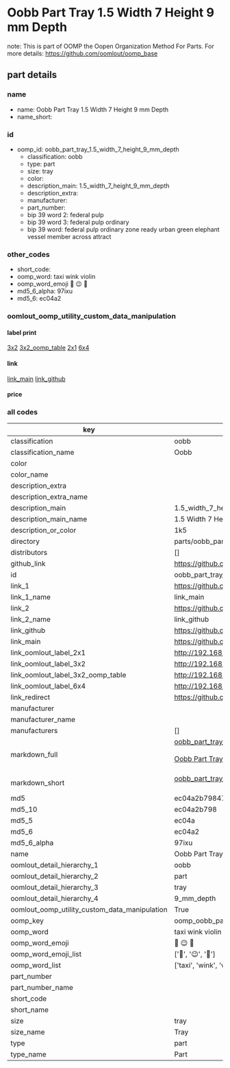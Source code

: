 # Oobb Part Tray 1.5 Width 7 Height 9 mm Depth  

note: This is part of OOMP the Oopen Organization Method For Parts. For more details: https://github.com/oomlout/oomp_base

##  part details
  







### name
* name: Oobb Part Tray 1.5 Width 7 Height 9 mm Depth
* name_short: 
### id
* oomp_id: oobb_part_tray_1.5_width_7_height_9_mm_depth
  * classification: oobb
  * type: part
  * size: tray
  * color: 
  * description_main: 1.5_width_7_height_9_mm_depth
  * description_extra: 
  * manufacturer: 
  * part_number: 
  * bip 39 word 2: federal pulp
  * bip 39 word 3: federal pulp ordinary
  * bip 39 word: federal pulp ordinary zone ready urban green elephant vessel member across attract

### other_codes
* short_code: 
* oomp_word: taxi wink violin
* oomp_word_emoji :taxi: :wink: :violin:
* md5_6_alpha: 97ixu
* md5_6: ec04a2






### oomlout_oomp_utility_custom_data_manipulation
#### label print
[3x2](http://192.168.1.245:1112/?label=oomp%2097ixu)
[3x2_oomp_table](http://192.168.1.108:1112/?label=oomp%2097ixu)
[2x1](http://192.168.1.242:1112/?label=oomp%2097ixu)
[6x4](http://192.168.1.55:1112/?label=oomp%2097ixu)    

#### link

[link_main](https://github.com/oomlout/oomlout_oomp_version_1_messy/tree/main/parts/oobb_part_tray_1.5_width_7_height_9_mm_depth) [link_github](https://github.com/oomlout/oomlout_oomp_version_1_messy/tree/main/parts/oobb_part_tray_1.5_width_7_height_9_mm_depth)                             

#### price







### all codes 
| key | value |  
| --- | --- |  
| classification | oobb |  
| classification_name | Oobb |  
| color |  |  
| color_name |  |  
| description_extra |  |  
| description_extra_name |  |  
| description_main | 1.5_width_7_height_9_mm_depth |  
| description_main_name | 1.5 Width 7 Height 9 mm Depth |  
| description_or_color | 1k5 |  
| directory | parts/oobb_part_tray_1.5_width_7_height_9_mm_depth |  
| distributors | [] |  
| github_link | https://github.com/oomlout/oomlout_oomp_part_src/tree/main/parts/oobb_part_tray_1.5_width_7_height_9_mm_depth |  
| id | oobb_part_tray_1.5_width_7_height_9_mm_depth |  
| link_1 | https://github.com/oomlout/oomlout_oomp_version_1_messy/tree/main/parts/oobb_part_tray_1.5_width_7_height_9_mm_depth |  
| link_1_name | link_main |  
| link_2 | https://github.com/oomlout/oomlout_oomp_version_1_messy/tree/main/parts/oobb_part_tray_1.5_width_7_height_9_mm_depth |  
| link_2_name | link_github |  
| link_github | https://github.com/oomlout/oomlout_oomp_version_1_messy/tree/main/parts/oobb_part_tray_1.5_width_7_height_9_mm_depth |  
| link_main | https://github.com/oomlout/oomlout_oomp_version_1_messy/tree/main/parts/oobb_part_tray_1.5_width_7_height_9_mm_depth |  
| link_oomlout_label_2x1 | http://192.168.1.242:1112/?label=oomp%2097ixu |  
| link_oomlout_label_3x2 | http://192.168.1.245:1112/?label=oomp%2097ixu |  
| link_oomlout_label_3x2_oomp_table | http://192.168.1.108:1112/?label=oomp%2097ixu |  
| link_oomlout_label_6x4 | http://192.168.1.55:1112/?label=oomp%2097ixu |  
| link_redirect | https://github.com/oomlout/oomlout_oomp_version_1_messy/tree/main/parts/oobb_part_tray_1.5_width_7_height_9_mm_depth |  
| manufacturer |  |  
| manufacturer_name |  |  
| manufacturers | [] |  
| markdown_full | [oobb_part_tray_1.5_width_7_height_9_mm_depth](none)<br>[](none)<br>[Oobb Part Tray 1.5 Width 7 Height 9 Mm Depth](none)<br><br> |  
| markdown_short | [oobb_part_tray_1.5_width_7_height_9_mm_depth](none)<br><br> |  
| md5 | ec04a2b79847cccbbd596ffd38ab5aa3 |  
| md5_10 | ec04a2b798 |  
| md5_5 | ec04a |  
| md5_6 | ec04a2 |  
| md5_6_alpha | 97ixu |  
| name | Oobb Part Tray 1.5 Width 7 Height 9 mm Depth |  
| oomlout_detail_hierarchy_1 | oobb |  
| oomlout_detail_hierarchy_2 | part |  
| oomlout_detail_hierarchy_3 | tray |  
| oomlout_detail_hierarchy_4 | 9_mm_depth |  
| oomlout_oomp_utility_custom_data_manipulation | True |  
| oomp_key | oomp_oobb_part_tray_1.5_width_7_height_9_mm_depth |  
| oomp_word | taxi wink violin |  
| oomp_word_emoji | :taxi: :wink: :violin: |  
| oomp_word_emoji_list | [':taxi:', ':wink:', ':violin:'] |  
| oomp_word_list | ['taxi', 'wink', 'violin'] |  
| part_number |  |  
| part_number_name |  |  
| short_code |  |  
| short_name |  |  
| size | tray |  
| size_name | Tray |  
| type | part |  
| type_name | Part |  

